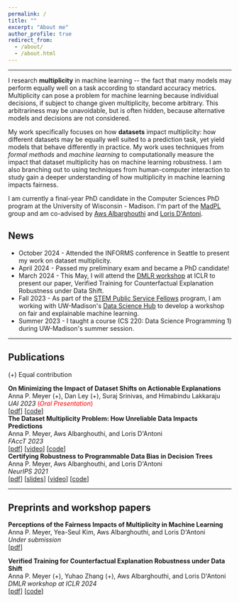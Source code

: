 ```yaml
---
permalink: /
title: ""
excerpt: "About me"
author_profile: true
redirect_from: 
  - /about/
  - /about.html
---
```


------
I research **multiplicity** in machine learning -- the fact that many models may perform equally well on a task according to standard accuracy metrics. Multiplicity can pose a problem for machine learning because individual decisions, if subject to change given multiplicity, become arbitrary. This arbitrariness may be unavoidable, but is often hidden, because alternative models and decisions are not considered.

My work specifically focuses on how **datasets** impact multiplicity: how different datasets may be equally well suited to a prediction task, yet yield models that behave differently in practice. My work uses techniques from *formal methods* and *machine learning* to computationally measure the impact that dataset multiplicity has on machine learning robustness. I am also branching out to using techniques from human-computer interaction to study gain a deeper understanding of how multiplicity in machine learning impacts fairness. 

I am currently a final-year PhD candidate in the Computer Sciences PhD program at the University of Wisconsin - Madison. I'm part of the [MadPL](https://madpl.cs.wisc.edu/) group and am co-advised by [Aws Albarghouthi](http://pages.cs.wisc.edu/~aws/) and [Loris D'Antoni](https://pages.cs.wisc.edu/~loris/).

## News
* October 2024 - Attended the INFORMS conference in Seattle to present my work on dataset multiplicity. 
* April 2024 - Passed my preliminary exam and became a PhD candidate!
* March 2024 - This May, I will attend the [DMLR workshop](https://dmlr.ai/) at ICLR to present our paper, Verified Training for Counterfactual Explanation Robustness under Data Shift.
* Fall 2023 - As part of the [STEM Public Service Fellows](https://wiscience.wisc.edu/service/public-service-fellows/) program, I am working with UW-Madison's [Data Science Hub](https://datascience.wisc.edu/hub/) to develop a workshop on fair and explainable machine learning. 
* Summer 2023 - I taught a course (CS 220: Data Science Programming 1) during UW-Madison's summer session. 

-----
## Publications
(+) Equal contribution

**On Minimizing the Impact of Dataset Shifts on Actionable Explanations** <br/>
Anna P. Meyer (+), Dan Ley (+), Suraj Srinivas, and Himabindu Lakkaraju <br/>
*UAI 2023* <span style="color:red">(*Oral Presentation*)</span><br/>
[<a href="http://arxiv.org/abs/2306.06716">pdf</a>] [<a href="https://github.com/AI4LIFE-GROUP/robust-grads">code</a>]<br/>
**The Dataset Multiplicity Problem: How Unreliable Data Impacts Predictions** <br/>
Anna P. Meyer, Aws Albarghouthi, and Loris D'Antoni <br/>
*FAccT 2023*<br/>
[<a href="https://arxiv.org/abs/2304.10655">pdf</a>] [<a href="https://youtu.be/KxsdeJrvym0">video</a>] [<a href="https://github.com/annapmeyer/linear-bias-certification">code</a>] <br/> 
**Certifying Robustness to Programmable Data Bias in Decision Trees**  <br/>
Anna P. Meyer, Aws Albarghouthi, and Loris D'Antoni <br/>
*NeurIPS 2021*<br/>
[<a href="https://arxiv.org/abs/2110.04363">pdf</a>] [<a href="/files/dec_trees_slides.pdf">slides</a>] [<a href="https://youtu.be/kf5Geyr71T4">video</a>] [<a href="https://github.com/annapmeyer/antidote-P">code</a>] <br/>


-----
## Preprints and workshop papers

**Perceptions of the Fairness Impacts of Multiplicity in Machine Learning** <br/>
Anna P. Meyer, Yea-Seul Kim,  Aws Albarghouthi, and Loris D'Antoni <br/>
*Under submission* <br/>
[<a href="https://arxiv.org/abs/2409.12332">pdf</a>]

**Verified Training for Counterfactual Explanation Robustness under Data Shift** <br/>
Anna P. Meyer (+), Yuhao Zhang (+), Aws Albarghouthi, and Loris D'Antoni <br/>
*DMLR workshop at ICLR 2024*<br/>
[<a href="https://arxiv.org/abs/2403.03773">pdf</a>] [<a href="https://github.com/ForeverZyh/robust_cfx">code</a>] <br/>


